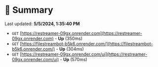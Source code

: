 # 📖 Summary
Last updated: **5/5/2024, 1:35:40 PM**

- `GET` [https://restreamer-09gx.onrender.com](https://restreamer-09gx.onrender.com) - **Up** (350ms)
- `GET` [https://filestreambot-b5k6.onrender.com/](https://filestreambot-b5k6.onrender.com/) - **Up** (304ms)
- `GET` [https://restreamer-09gx.onrender.com/ui](https://restreamer-09gx.onrender.com/ui) - **Up** (570ms)
